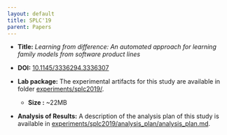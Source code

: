 ```yaml
---
layout: default
title: SPLC'19
parent: Papers
---
```


- <b>Title:</b> <i>Learning from difference: An automated approach for learning family models from software product lines</i> 
- <b>DOI:</b> [10.1145/3336294.3336307](https://doi.org/10.1145/3336294.3336307)
- <b>Lab package:</b> The experimental artifacts for this study are available in folder [experiments/splc2019/](https://github.com/damascenodiego/learningFFSM/tree/master/experiments/splc2019).
    - <b>Size :</b> ~22MB

- <b>Analysis of Results:</b> A description of the analysis plan of this study is available in [experiments/splc2019/analysis_plan/analysis_plan.md](https://github.com/damascenodiego/learningFFSM/tree/master/experiments/splc2019/analysis_plan/analysis_plan.md).


